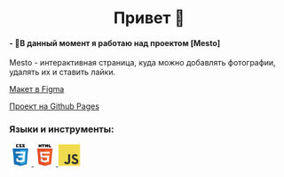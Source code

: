 <h1 align="center">Привет 👋</h1>
<h4>- 🔭В данный момент я работаю над проектом [Mesto]</h4>
<P >Mesto - интерактивная страница, куда можно добавлять фотографии, удалять их и ставить лайки.</p>

[Макет в Figma ](https://www.figma.com/file/2cn9N9jSkmxD84oJik7xL7/JavaScript.-Sprint-4?node-id=28212%3A212&t=I0HrT2xvqe6FkGe6-0) 

[Проект на Github Pages](https://semyon129.github.io/mesto/)

<h3>Языки и инструменты:</h3>
<p> <a href="https://www.w3schools.com/css/" target="_blank" rel="noreferrer"> <img src="https://raw.githubusercontent.com/devicons/devicon/master/icons/css3/css3-original-wordmark.svg" alt="css3" width="40" height="40"/> </a> <a href="https://www.w3.org/html/" target="_blank" rel="noreferrer"> <img src="https://raw.githubusercontent.com/devicons/devicon/master/icons/html5/html5-original-wordmark.svg" alt="html5" width="40" height="40"/> </a> <a href="https://developer.mozilla.org/en-US/docs/Web/JavaScript" target="_blank" rel="noreferrer"> <img src="https://raw.githubusercontent.com/devicons/devicon/master/icons/javascript/javascript-original.svg" alt="javascript" width="40" height="40"/> </a> </p>
